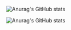![Anurag's GitHub stats](https://github-readme-stats.vercel.app/api?username=Covija97#gh-light-mode-only)

![Anurag's GitHub stats](https://github-readme-stats.vercel.app/api?username=Covija97&show_icons=true&theme=nord#gh-dark-mode-only)

